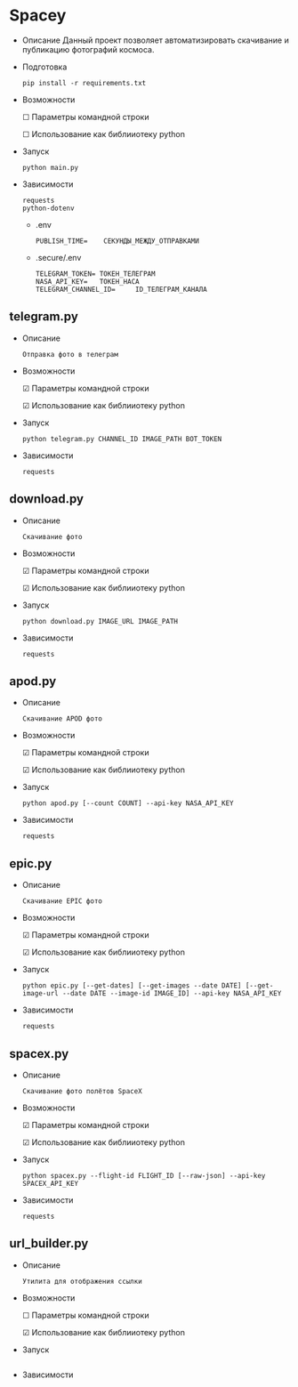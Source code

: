 # Spacey
- Описание
    Данный проект позволяет автоматизировать скачивание и публикацию фотографий космоса.
- Подготовка
    ```
    pip install -r requirements.txt
    ```
- Возможности

    &#9744; Параметры командной строки

    &#9744; Использование как библииотеку python
- Запуск
    ```
    python main.py
    ```
- Зависимости
    ```
    requests
    python-dotenv
    ```
    - .env
        ```
        PUBLISH_TIME=    СЕКУНДЫ_МЕЖДУ_ОТПРАВКАМИ
        ```
    - .secure/.env
        ```
        TELEGRAM_TOKEN= ТОКЕН_ТЕЛЕГРАМ
        NASA_API_KEY=   ТОКЕН_НАСА
        TELEGRAM_CHANNEL_ID=     ID_ТЕЛЕГРАМ_КАНАЛА
        ```
## telegram.py
- Описание
    ```
    Отправка фото в телеграм
    ```
- Возможности

    &#9745; Параметры командной строки

    &#9745; Использование как библииотеку python
- Запуск
    ```
    python telegram.py CHANNEL_ID IMAGE_PATH BOT_TOKEN
    ```
- Зависимости
    ```
    requests
    ```
## download.py
- Описание
    ```
    Скачивание фото
    ```
- Возможности

    &#9745; Параметры командной строки

    &#9745; Использование как библииотеку python
- Запуск
    ```
    python download.py IMAGE_URL IMAGE_PATH
    ```
- Зависимости
    ```
    requests
    ```
## apod.py
- Описание
    ```
    Скачивание APOD фото
    ```
- Возможности

    &#9745; Параметры командной строки

    &#9745; Использование как библииотеку python
- Запуск
    ```
    python apod.py [--count COUNT] --api-key NASA_API_KEY
    ```
- Зависимости
    ```
    requests
    ```
## epic.py
- Описание
    ```
    Скачивание EPIC фото
    ```
- Возможности

    &#9745; Параметры командной строки

    &#9745; Использование как библииотеку python
- Запуск
    ```
    python epic.py [--get-dates] [--get-images --date DATE] [--get-image-url --date DATE --image-id IMAGE_ID] --api-key NASA_API_KEY
    ```
- Зависимости
    ```
    requests
    ```
## spacex.py
- Описание
    ```
    Скачивание фото полётов SpaceX
    ```
- Возможности

    &#9745; Параметры командной строки

    &#9745; Использование как библииотеку python
- Запуск
    ```
    python spacex.py --flight-id FLIGHT_ID [--raw-json] --api-key SPACEX_API_KEY
    ```
- Зависимости
    ```
    requests
    ```
## url_builder.py
- Описание
    ```
    Утилита для отображения ссылки
    ```
- Возможности

    &#9744; Параметры командной строки

    &#9745; Использование как библииотеку python
- Запуск
    ```
    ```
- Зависимости
    ```
    ```